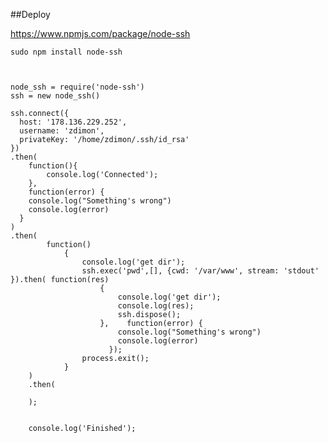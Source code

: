 ##Deploy 

https://www.npmjs.com/package/node-ssh


    sudo npm install node-ssh
    
    

    node_ssh = require('node-ssh')
    ssh = new node_ssh()
     
    ssh.connect({
      host: '178.136.229.252',
      username: 'zdimon',
      privateKey: '/home/zdimon/.ssh/id_rsa'
    })
    .then(
        function(){
            console.log('Connected');
        },
        function(error) {
        console.log("Something's wrong")
        console.log(error)
      }
    )
    .then(
            function()
                {
                    console.log('get dir');
                    ssh.exec('pwd',[], {cwd: '/var/www', stream: 'stdout' }).then( function(res) 
                        {
                            console.log('get dir');
                            console.log(res);
                            ssh.dispose();
                        },    function(error) {
                            console.log("Something's wrong")
                            console.log(error)
                          });
                    process.exit();
                }
        )
        .then(
            
        );
        
        
        console.log('Finished');
        


